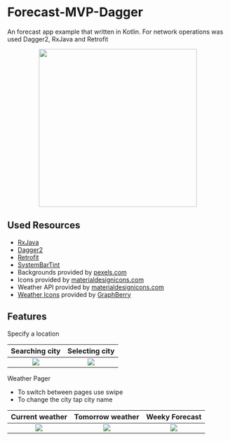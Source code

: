 # Forecast-MVP-Dagger
An forecast app example that written in Kotlin. For network operations was used Dagger2, RxJava and Retrofit

<p align="center"><img src="https://raw.githubusercontent.com/dns21395/Forecast-Kotlin-Example/master/ReadmeFiles/intro.png" width="360" /></p>

Used Resources
-----
* [RxJava](https://github.com/ReactiveX/RxJava) <br/>
* [Dagger2](https://github.com/google/dagger) <br/>
* [Retrofit](https://github.com/square/retrofit) <br/>
* [SystemBarTint](https://github.com/jgilfelt/SystemBarTint) <br/>
*  Backgrounds provided by [pexels.com](https://www.pexels.com) <br/>
*  Icons provided by [materialdesignicons.com](https://materialdesignicons.com) <br/>
*  Weather API provided by [materialdesignicons.com](https://www.accuweather.com) <br/>
*  [Weather Icons](https://dribbble.com/shots/1706310-Freebie-Weather-Icons) provided by [GraphBerry](https://dribbble.com/GraphBerry) <br/>

Features
-----

Specify a location 

Searching city    |  Selecting city
:-------------------------:|:-------------------------:
![](https://raw.githubusercontent.com/dns21395/Forecast-Kotlin-Example/master/ReadmeFiles/city1.png)  |  ![](https://raw.githubusercontent.com/dns21395/Forecast-Kotlin-Example/master/ReadmeFiles/city2.png)

Weather Pager
* To switch between pages use swipe
* To change the city tap city name

Current weather   |  Tomorrow weather | Weeky Forecast
:-------------------------:|:-------------------------:|:-------------------------:
![](https://raw.githubusercontent.com/dns21395/Forecast-Kotlin-Example/master/ReadmeFiles/weather1.png)  |  ![](https://raw.githubusercontent.com/dns21395/Forecast-Kotlin-Example/master/ReadmeFiles/weather2.png) | ![](https://raw.githubusercontent.com/dns21395/Forecast-Kotlin-Example/master/ReadmeFiles/weather3.png)

